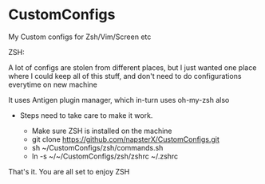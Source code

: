 # CustomConfigs
My Custom configs for Zsh/Vim/Screen etc

ZSH:

A lot of configs are stolen from different places, 
but I just wanted one place where I could keep all of this stuff, and don't need to do configurations everytime on new machine

It uses Antigen plugin manager, which in-turn uses oh-my-zsh also

* Steps need to take care to make it work.

  * Make sure ZSH is installed on the machine
  * git clone https://github.com/napsterX/CustomConfigs.git
  * sh ~/CustomConfigs/zsh/commands.sh
  * ln -s ~/~/CustomConfigs/zsh/zshrc ~/.zshrc

That's it. You are all set to enjoy ZSH
